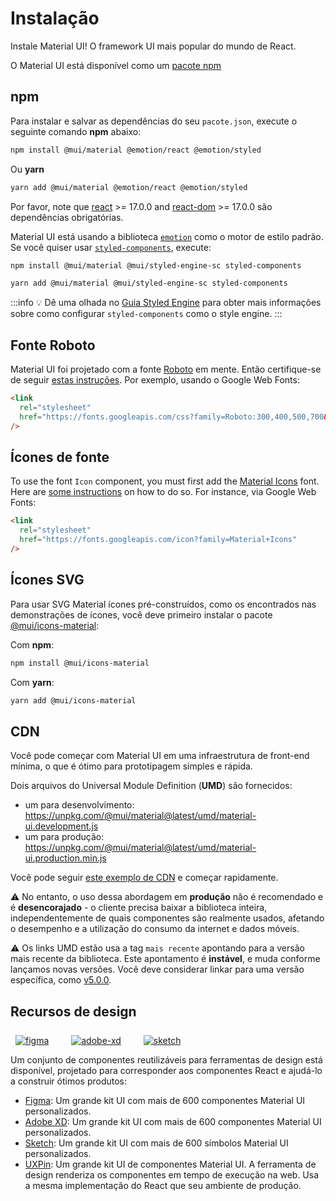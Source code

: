 # Instalação

<p class="description">Instale Material UI! O framework UI mais popular do mundo de React.</p>

O Material UI está disponível como um [pacote npm](https://www.npmjs.com/package/@mui/material)

## npm

Para instalar e salvar as dependências do seu `pacote.json`, execute o seguinte comando **npm** abaixo:

```sh
npm install @mui/material @emotion/react @emotion/styled
```

Ou **yarn**

```sh
yarn add @mui/material @emotion/react @emotion/styled
```

<!-- #react-peer-version -->

Por favor, note que [react](https://www.npmjs.com/package/react) >= 17.0.0 and [react-dom](https://www.npmjs.com/package/react-dom) >= 17.0.0 são dependências obrigatórias.

Material UI está usando a biblioteca [`emotion`](https://emotion.sh/docs/introduction) como o motor de estilo padrão. <br>
Se você quiser usar [`styled-components`](https://styled-components.com/), execute:

```sh
npm install @mui/material @mui/styled-engine-sc styled-components
```

```sh
yarn add @mui/material @mui/styled-engine-sc styled-components
```

:::info
💡 Dê uma olhada no [Guia Styled Engine](/material-ui/guides/styled-engine/) para obter mais informações sobre como configurar `styled-components` como o style engine.
:::

## Fonte Roboto

Material UI foi projetado com a fonte [Roboto](https://fonts.google.com/specimen/Roboto) em mente. Então certifique-se de seguir [estas instruções](/material-ui/react-typography/#general). Por exemplo, usando o Google Web Fonts:

```html
<link
  rel="stylesheet"
  href="https://fonts.googleapis.com/css?family=Roboto:300,400,500,700&display=swap"
/>
```

## Ícones de fonte

To use the font `Icon` component, you must first add the [Material Icons](https://fonts.google.com/icons?icon.set=Material+Icons) font. Here are [some instructions](/material-ui/icons/#icon-font-icons) on how to do so. For instance, via Google Web Fonts:

```html
<link
  rel="stylesheet"
  href="https://fonts.googleapis.com/icon?family=Material+Icons"
/>
```

## Ícones SVG

Para usar SVG Material ícones pré-construídos, como os encontrados nas demonstrações de ícones, você deve primeiro instalar o pacote [@mui/icons-material](https://www.npmjs.com/package/@mui/icons-material):

<!-- #default-branch-switch -->

Com **npm**:

```sh
npm install @mui/icons-material
```

Com **yarn**:

```sh
yarn add @mui/icons-material
```

## CDN

Você pode começar com Material UI em uma infraestrutura de front-end mínima, o que é ótimo para prototipagem simples e rápida.

Dois arquivos do Universal Module Definition (**UMD**) são fornecidos:

- um para desenvolvimento: https://unpkg.com/@mui/material@latest/umd/material-ui.development.js
- um para produção: https://unpkg.com/@mui/material@latest/umd/material-ui.production.min.js

Você pode seguir [este exemplo de CDN](https://github.com/mui/material-ui/tree/master/examples/cdn) e começar rapidamente.

⚠️ No entanto, o uso dessa abordagem em **produção** não é recomendado e é **desencorajado** - o cliente precisa baixar a biblioteca inteira, independentemente de quais componentes são realmente usados, afetando o desempenho e a utilização do consumo da internet e dados móveis.


⚠️  Os links UMD estão usa a tag `mais recente` apontando para a versão mais recente da biblioteca. Este apontamento é **instável**, e muda conforme lançamos novas versões. Você deve considerar linkar para uma versão específica, como [v5.0.0](https://unpkg.com/@mui/material@5.0.0/umd/material-ui.development.js).

## Recursos de design

<a href="https://mui.com/store/items/figma-react/?utm_source=docs&utm_medium=referral&utm_campaign=installation-figma" style="margin-left: 8px; margin-top: 8px; display: inline-block;"><img src="/static/images/download-figma.svg" alt="figma" /></a>
<a href="https://mui.com/store/items/adobe-xd-react/?utm_source=docs&utm_medium=referral&utm_campaign=installation-adobe-xd" style="margin-left: 32px; margin-top: 8px; display: inline-block;"><img src="/static/images/download-adobe-xd.svg" alt="adobe-xd" /></a>
<a href="https://mui.com/store/items/sketch-react/?utm_source=docs&utm_medium=referral&utm_campaign=installation-sketch" style="margin-left: 32px; margin-top: 8px; display: inline-block;"><img src="/static/images/download-sketch.svg" alt="sketch" /></a>

Um conjunto de componentes reutilizáveis para ferramentas de design está disponível, projetado para corresponder aos componentes React e ajudá-lo a construir ótimos produtos:

- [Figma](https://mui.com/store/items/figma-react/?utm_source=docs&utm_medium=referral&utm_campaign=installation-figma): Um grande kit UI com mais de 600 componentes Material UI personalizados.
- [Adobe XD](https://mui.com/store/items/adobe-xd-react/?utm_source=docs&utm_medium=referral&utm_campaign=installation-adobe-xd): Um grande kit UI com mais de 600 componentes Material UI personalizados.
- [Sketch](https://mui.com/store/items/sketch-react/?utm_source=docs&utm_medium=referral&utm_campaign=installation-sketch): Um grande kit UI com mais de 600 símbolos Material UI personalizados.
- [UXPin](https://www.uxpin.com/merge/mui-library):  Um grande kit UI de componentes Material UI. A ferramenta de design renderiza os componentes em tempo de execução na web. Usa a mesma implementação do React que seu ambiente de produção.
